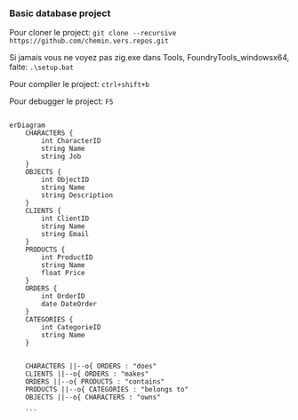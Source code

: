 ###  Basic database project

Pour cloner le project:
`git clone --recursive https://github.com/chemin.vers.repos.git`

Si jamais vous ne voyez pas zig.exe dans Tools, FoundryTools_windowsx64, faite:
`.\setup.bat`

Pour compiler le project:
`ctrl+shift+b`

Pour debugger le project:
`F5`

```mermaid

erDiagram
    CHARACTERS {
        int CharacterID
        string Name
        string Job
    }
    OBJECTS {
        int ObjectID
        string Name
        string Description
    }
    CLIENTS {
        int ClientID
        string Name
        string Email
    }
    PRODUCTS {
        int ProductID
        string Name
        float Price
    }
    ORDERS {
        int OrderID
        date DateOrder
    }
    CATEGORIES {
        int CategorieID
        string Name
    }


    CHARACTERS ||--o{ ORDERS : "does"
    CLIENTS ||--o{ ORDERS : "makes"
    ORDERS ||--o{ PRODUCTS : "contains"
    PRODUCTS ||--o{ CATEGORIES : "belongs to"
    OBJECTS ||--o{ CHARACTERS : "owns"

    ```

